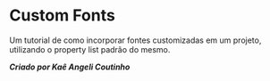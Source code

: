 # Custom Fonts

Um tutorial de como incorporar fontes customizadas em um projeto, utilizando o property list padrão do mesmo.

**_Criado por Kaê Angeli Coutinho_**

